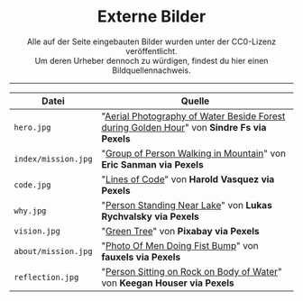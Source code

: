 <div align="center">
  
# Externe Bilder

Alle auf der Seite eingebauten Bilder wurden unter der CC0-Lizenz veröffentlicht.  
Um deren Urheber dennoch zu würdigen, findest du hier einen Bildquellennachweis.

---

| Datei               | Quelle                                                                                                                                                                                            |
|---------------------|---------------------------------------------------------------------------------------------------------------------------------------------------------------------------------------------------|
| `hero.jpg`          | "[Aerial Photography of Water Beside Forest during Golden Hour](https://www.pexels.com/photo/aerial-photography-of-water-beside-forest-during-golden-hour-1144176/)" von **Sindre Fs via Pexels** |
| `index/mission.jpg` | "[Group of Person Walking in Mountain](https://www.pexels.com/photo/group-of-person-walking-in-mountain-1365425/)" von **Eric Sanman via Pexels**                                                 |
| `code.jpg`          | "[Lines of Code](https://www.pexels.com/photo/lines-of-code-2653362/)" von **Harold Vasquez via Pexels**                                                                                          |
| `why.jpg`           | "[Person Standing Near Lake](https://www.pexels.com/photo/person-standing-near-lake-670720/)" von **Lukas Rychvalsky via Pexels**                                                                 |
| `vision.jpg`        | "[Green Tree](https://www.pexels.com/photo/green-tree-268533/)" von **Pixabay via Pexels**                                                                                                        |
| `about/mission.jpg` | "[Photo Of Men Doing Fist Bump](https://www.pexels.com/photo/photo-of-men-doing-fist-bump-3184302/)" von **fauxels via Pexels**                                                                   |     
| `reflection.jpg`    | "[Person Sitting on Rock on Body of Water](https://www.pexels.com/photo/person-sitting-on-rock-on-body-of-water-1478685/)" von **Keegan Houser via Pexels**                                       |

</div>
